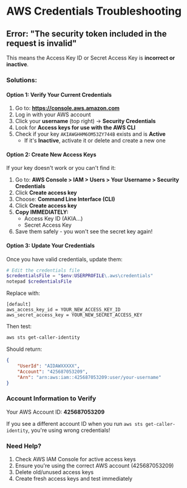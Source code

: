 # AWS Credentials Troubleshooting

## Error: "The security token included in the request is invalid"

This means the Access Key ID or Secret Access Key is **incorrect or inactive**.

### Solutions:

#### Option 1: Verify Your Current Credentials

1. Go to: **https://console.aws.amazon.com**
2. Log in with your AWS account
3. Click your **username** (top right) → **Security Credentials**
4. Look for **Access keys for use with the AWS CLI**
5. Check if your key `AKIAWGHHM6OM53ZY744B` exists and is **Active**
   - If it's **Inactive**, activate it or delete and create a new one

#### Option 2: Create New Access Keys

If your key doesn't work or you can't find it:

1. Go to: **AWS Console > IAM > Users > Your Username > Security Credentials**
2. Click **Create access key**
3. Choose: **Command Line Interface (CLI)**
4. Click **Create access key**
5. **Copy IMMEDIATELY:**
   - Access Key ID (AKIA...)
   - Secret Access Key
6. Save them safely - you won't see the secret key again!

#### Option 3: Update Your Credentials

Once you have valid credentials, update them:

```powershell
# Edit the credentials file
$credentialsFile = "$env:USERPROFILE\.aws\credentials"
notepad $credentialsFile
```

Replace with:
```
[default]
aws_access_key_id = YOUR_NEW_ACCESS_KEY_ID
aws_secret_access_key = YOUR_NEW_SECRET_ACCESS_KEY
```

Then test:
```powershell
aws sts get-caller-identity
```

Should return:
```json
{
    "UserId": "AIDAWXXXXX",
    "Account": "425687053209",
    "Arn": "arn:aws:iam::425687053209:user/your-username"
}
```

### Account Information to Verify

Your AWS Account ID: **425687053209**

If you see a different account ID when you run `aws sts get-caller-identity`, you're using wrong credentials!

### Need Help?

1. Check AWS IAM Console for active access keys
2. Ensure you're using the correct AWS account (425687053209)
3. Delete old/unused access keys
4. Create fresh access keys and test immediately
